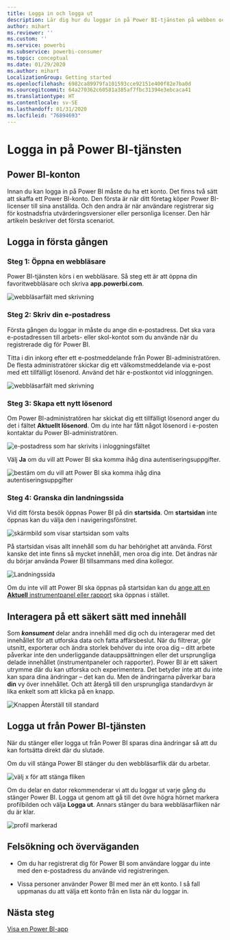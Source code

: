 ```yaml
---
title: Logga in och logga ut
description: Lär dig hur du loggar in på Power BI-tjänsten på webben och hur du logga ut.
author: mihart
ms.reviewer: ''
ms.custom: ''
ms.service: powerbi
ms.subservice: powerbi-consumer
ms.topic: conceptual
ms.date: 01/29/2020
ms.author: mihart
LocalizationGroup: Getting started
ms.openlocfilehash: 6982ca89979fa101593cce92151e400f82e7ba0d
ms.sourcegitcommit: 64a270362c60581a385af7fbc31394e3ebcaca41
ms.translationtype: HT
ms.contentlocale: sv-SE
ms.lasthandoff: 01/31/2020
ms.locfileid: "76894693"
---
```

# <a name="sign-in-to-power-bi-service"></a>Logga in på Power BI-tjänsten

## <a name="power-bi-accounts"></a>Power BI-konton
Innan du kan logga in på Power BI måste du ha ett konto. Det finns två sätt att skaffa ett Power BI-konto. Den första är när ditt företag köper Power BI-licenser till sina anställda. Och den andra är när användare registrerar sig för kostnadsfria utvärderingsversioner eller personliga licenser. Den här artikeln beskriver det första scenariot.

## <a name="sign-in-for-the-first-time"></a>Logga in första gången

### <a name="step-1-open-a-browser"></a>Steg 1: Öppna en webbläsare
Power BI-tjänsten körs i en webbläsare.  Så steg ett är att öppna din favoritwebbläsare och skriva **app.powerbi.com**.

![webbläsarfält med skrivning](media/end-user-sign-in/power-bi-sign-in.png)

### <a name="step-2-type-your-email-address"></a>Steg 2: Skriv din e-postadress
Första gången du loggar in måste du ange din e-postadress.  Det ska vara e-postadressen till arbets- eller skol-kontot som du använde när du registrerade dig för Power BI.  

Titta i din inkorg efter ett e-postmeddelande från Power BI-administratören. De flesta administratörer skickar dig ett välkomstmeddelande via e-post med ett tillfälligt lösenord. Använd det här e-postkontot vid inloggningen. 

![webbläsarfält med skrivning](media/end-user-sign-in/power-bi-password.png)


 
### <a name="step-3-create-a-new-password"></a>Steg 3: Skapa ett nytt lösenord
Om Power BI-administratören har skickat dig ett tillfälligt lösenord anger du det i fältet **Aktuellt lösenord**. Om du inte har fått något lösenord i e-posten kontaktar du Power BI-administratören.

![e-postadress som har skrivits i inloggningsfältet](media/end-user-sign-in/power-bi-login.png)

Välj **Ja** om du vill att Power BI ska komma ihåg dina autentiseringsuppgifter. 

![bestäm om du vill att Power BI ska komma ihåg dina autentiseringsuppgifter](media/end-user-sign-in/power-bi-stay-signed-in.png)


### <a name="step-4-review-your-home-landing-page"></a>Steg 4: Granska din landningssida
Vid ditt första besök öppnas Power BI på din **startsida**. Om **startsidan** inte öppnas kan du välja den i navigeringsfönstret. 

![skärmbild som visar startsidan som valts](media/end-user-sign-in/power-bi-home-selected.png)

På startsidan visas allt innehåll som du har behörighet att använda. Först kanske det inte finns så mycket innehåll, men oroa dig inte. Det ändras när du börjar använda Power BI tillsammans med dina kollegor. 

![Landningssida](media/end-user-sign-in/power-bi-home-landing.png)

Om du inte vill att Power BI ska öppnas på startsidan kan du [ange att en **Aktuell** instrumentpanel eller rapport](end-user-featured.md) ska öppnas i stället. 

## <a name="safely-interact-with-content"></a>Interagera på ett säkert sätt med innehåll
Som ***konsument*** delar andra innehåll med dig och du interagerar med det innehållet för att utforska data och fatta affärsbeslut.  När du filtrerar, gör utsnitt, exporterar och ändra storlek behöver du inte oroa dig – ditt arbete påverkar inte den underliggande datauppsättningen eller det ursprungliga delade innehållet (instrumentpaneler och rapporter). Power BI är ett säkert utrymme där du kan utforska och experimentera. Det betyder inte att du inte kan spara dina ändringar – det kan du. Men de ändringarna påverkar bara **din** vy över innehållet. Och att återgå till den ursprungliga standardvyn är lika enkelt som att klicka på en knapp.

![Knappen Återställ till standard](media/end-user-sign-in/power-bi-reset.png)

## <a name="sign-out-of-power-bi-service"></a>Logga ut från Power BI-tjänsten
När du stänger eller logga ut från Power BI sparas dina ändringar så att du kan fortsätta direkt där du slutade.

Om du vill stänga Power BI stänger du den webbläsarflik där du arbetar. 

![välj x för att stänga fliken](media/end-user-sign-in/power-bi-close.png) 

Om du delar en dator rekommenderar vi att du loggar ut varje gång du stänger Power BI.  Logga ut genom att gå till det övre högra hörnet markera profilbilden och välja **Logga ut**. Annars stänger du bara webbläsarfliken när du är klar.

![profil markerad](media/end-user-sign-in/power-bi-sign-out.png) 

## <a name="troubleshooting-and-considerations"></a>Felsökning och överväganden
- Om du har registrerat dig för Power BI som användare loggar du inte med den e-postadress du använde vid registreringen.

- Vissa personer använder Power BI med mer än ett konto. I så fall uppmanas du att välja ett konto från en lista när du loggar in. 

## <a name="next-steps"></a>Nästa steg
[Visa en Power BI-app](end-user-app-view.md)
